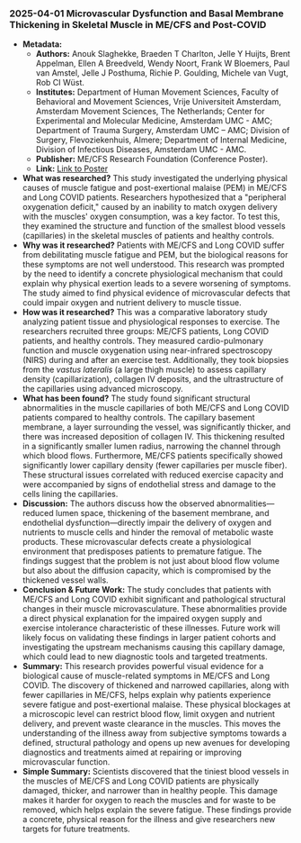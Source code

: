 ### 2025-04-01 Microvascular Dysfunction and Basal Membrane Thickening in Skeletal Muscle in ME/CFS and Post-COVID
- **Metadata:**
    - **Authors:** Anouk Slaghekke, Braeden T Charlton, Jelle Y Huijts, Brent Appelman, Ellen A Breedveld, Wendy Noort, Frank W Bloemers, Paul van Amstel, Jelle J Posthuma, Richie P. Goulding, Michele van Vugt, Rob CI Wüst.
    - **Institutes:** Department of Human Movement Sciences, Faculty of Behavioral and Movement Sciences, Vrije Universiteit Amsterdam, Amsterdam Movement Sciences, The Netherlands; Center for Experimental and Molecular Medicine, Amsterdam UMC - AMC; Department of Trauma Surgery, Amsterdam UMC – AMC; Division of Surgery, Flevoziekenhuis, Almere; Department of Internal Medicine, Division of Infectious Diseases, Amsterdam UMC - AMC.
    - **Publisher:** ME/CFS Research Foundation (Conference Poster).
    - **Link:** [Link to Poster](https://mecfs-research.org/wp-content/uploads/2025/04/Anouk-Slaghekke_Poster_Conference_2025.pdf)
- **What was researched?**
This study investigated the underlying physical causes of muscle fatigue and post-exertional malaise (PEM) in ME/CFS and Long COVID patients. Researchers hypothesized that a "peripheral oxygenation deficit," caused by an inability to match oxygen delivery with the muscles' oxygen consumption, was a key factor. To test this, they examined the structure and function of the smallest blood vessels (capillaries) in the skeletal muscles of patients and healthy controls.
- **Why was it researched?**
Patients with ME/CFS and Long COVID suffer from debilitating muscle fatigue and PEM, but the biological reasons for these symptoms are not well understood. This research was prompted by the need to identify a concrete physiological mechanism that could explain why physical exertion leads to a severe worsening of symptoms. The study aimed to find physical evidence of microvascular defects that could impair oxygen and nutrient delivery to muscle tissue.
- **How was it researched?**
This was a comparative laboratory study analyzing patient tissue and physiological responses to exercise. The researchers recruited three groups: ME/CFS patients, Long COVID patients, and healthy controls. They measured cardio-pulmonary function and muscle oxygenation using near-infrared spectroscopy (NIRS) during and after an exercise test. Additionally, they took biopsies from the *vastus lateralis* (a large thigh muscle) to assess capillary density (capillarization), collagen IV deposits, and the ultrastructure of the capillaries using advanced microscopy.
- **What has been found?**
The study found significant structural abnormalities in the muscle capillaries of both ME/CFS and Long COVID patients compared to healthy controls. The capillary basement membrane, a layer surrounding the vessel, was significantly thicker, and there was increased deposition of collagen IV. This thickening resulted in a significantly smaller lumen radius, narrowing the channel through which blood flows. Furthermore, ME/CFS patients specifically showed significantly lower capillary density (fewer capillaries per muscle fiber). These structural issues correlated with reduced exercise capacity and were accompanied by signs of endothelial stress and damage to the cells lining the capillaries.
- **Discussion:**
The authors discuss how the observed abnormalities—reduced lumen space, thickening of the basement membrane, and endothelial dysfunction—directly impair the delivery of oxygen and nutrients to muscle cells and hinder the removal of metabolic waste products. These microvascular defects create a physiological environment that predisposes patients to premature fatigue. The findings suggest that the problem is not just about blood flow volume but also about the diffusion capacity, which is compromised by the thickened vessel walls.
- **Conclusion & Future Work:**
The study concludes that patients with ME/CFS and Long COVID exhibit significant and pathological structural changes in their muscle microvasculature. These abnormalities provide a direct physical explanation for the impaired oxygen supply and exercise intolerance characteristic of these illnesses. Future work will likely focus on validating these findings in larger patient cohorts and investigating the upstream mechanisms causing this capillary damage, which could lead to new diagnostic tools and targeted treatments.
- **Summary:**
This research provides powerful visual evidence for a biological cause of muscle-related symptoms in ME/CFS and Long COVID. The discovery of thickened and narrowed capillaries, along with fewer capillaries in ME/CFS, helps explain why patients experience severe fatigue and post-exertional malaise. These physical blockages at a microscopic level can restrict blood flow, limit oxygen and nutrient delivery, and prevent waste clearance in the muscles. This moves the understanding of the illness away from subjective symptoms towards a defined, structural pathology and opens up new avenues for developing diagnostics and treatments aimed at repairing or improving microvascular function.
- **Simple Summary:**
Scientists discovered that the tiniest blood vessels in the muscles of ME/CFS and Long COVID patients are physically damaged, thicker, and narrower than in healthy people. This damage makes it harder for oxygen to reach the muscles and for waste to be removed, which helps explain the severe fatigue. These findings provide a concrete, physical reason for the illness and give researchers new targets for future treatments.